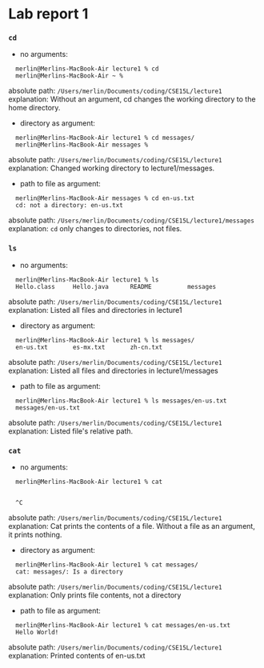 # Lab report 1
### `cd`
- no arguments:
```
  merlin@Merlins-MacBook-Air lecture1 % cd
  merlin@Merlins-MacBook-Air ~ % 
```
absolute path: `/Users/merlin/Documents/coding/CSE15L/lecture1`
explanation: Without an argument, cd changes the working directory to the home directory.

- directory as argument:
```
  merlin@Merlins-MacBook-Air lecture1 % cd messages/
  merlin@Merlins-MacBook-Air messages % 
```
absolute path: `/Users/merlin/Documents/coding/CSE15L/lecture1`
explanation: Changed working directory to lecture1/messages.

- path to file as argument:
```
  merlin@Merlins-MacBook-Air messages % cd en-us.txt 
  cd: not a directory: en-us.txt
```
absolute path: `/Users/merlin/Documents/coding/CSE15L/lecture1/messages`
explanation: `cd` only changes to directories, not files.

### `ls`
- no arguments:
```
  merlin@Merlins-MacBook-Air lecture1 % ls
  Hello.class     Hello.java      README          messages
```
absolute path: `/Users/merlin/Documents/coding/CSE15L/lecture1`
explanation: Listed all files and directories in lecture1

- directory as argument:
```
  merlin@Merlins-MacBook-Air lecture1 % ls messages/
  en-us.txt       es-mx.txt       zh-cn.txt
```
absolute path: `/Users/merlin/Documents/coding/CSE15L/lecture1`
explanation: Listed all files and directories in lecture1/messages

- path to file as argument:
```
  merlin@Merlins-MacBook-Air lecture1 % ls messages/en-us.txt
  messages/en-us.txt
```
absolute path: `/Users/merlin/Documents/coding/CSE15L/lecture1`
explanation: Listed file's relative path.


### `cat`
- no arguments:
```
  merlin@Merlins-MacBook-Air lecture1 % cat
  
  
  ^C
```
absolute path: `/Users/merlin/Documents/coding/CSE15L/lecture1`
explanation: Cat prints the contents of a file. Without a file as an argument, it prints nothing.

- directory as argument:
```
  merlin@Merlins-MacBook-Air lecture1 % cat messages/
  cat: messages/: Is a directory
```
absolute path: `/Users/merlin/Documents/coding/CSE15L/lecture1`
explanation: Only prints file contents, not a directory

- path to file as argument:
```
  merlin@Merlins-MacBook-Air lecture1 % cat messages/en-us.txt
  Hello World!
```
absolute path: `/Users/merlin/Documents/coding/CSE15L/lecture1`
explanation: Printed contents of en-us.txt

